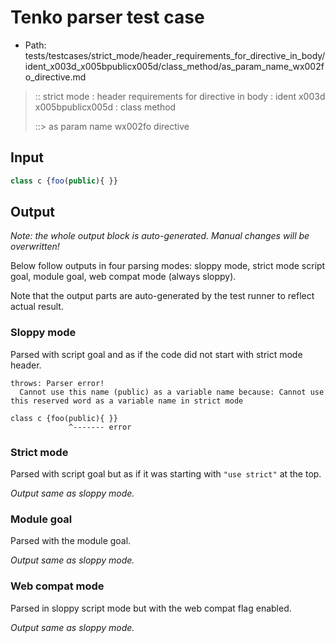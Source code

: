 # Tenko parser test case

- Path: tests/testcases/strict_mode/header_requirements_for_directive_in_body/ident_x003d_x005bpublicx005d/class_method/as_param_name_wx002fo_directive.md

> :: strict mode : header requirements for directive in body : ident x003d x005bpublicx005d : class method
>
> ::> as param name wx002fo directive

## Input


`````js
class c {foo(public){ }}
`````

## Output

_Note: the whole output block is auto-generated. Manual changes will be overwritten!_

Below follow outputs in four parsing modes: sloppy mode, strict mode script goal, module goal, web compat mode (always sloppy).

Note that the output parts are auto-generated by the test runner to reflect actual result.

### Sloppy mode

Parsed with script goal and as if the code did not start with strict mode header.

`````
throws: Parser error!
  Cannot use this name (public) as a variable name because: Cannot use this reserved word as a variable name in strict mode

class c {foo(public){ }}
             ^------- error
`````

### Strict mode

Parsed with script goal but as if it was starting with `"use strict"` at the top.

_Output same as sloppy mode._

### Module goal

Parsed with the module goal.

_Output same as sloppy mode._

### Web compat mode

Parsed in sloppy script mode but with the web compat flag enabled.

_Output same as sloppy mode._
